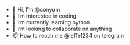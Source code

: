 - 👋 Hi, I’m @conyum
- 👀 I’m interested in coding
- 🌱 I’m currently learning python
- 💞️ I’m looking to collaborate on anything
- 📫 How to reach me @leffe1234 on telegram

